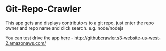 # Git-Repo-Crawler

This app gets and displays contributors to a git repo, just enter the repo owner and repo name and click search. e.g. node/nodejs

You can test drive the app here - http://githubcrawler.s3-website-us-west-2.amazonaws.com/